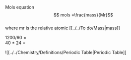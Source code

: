Mols equation  
$$ mols =\frac{mass}{Mr}$$  
where mr is the relative atomic [[../../To do/Mass|mass]]  
  
1200/60 =  
40 * 24 =  
  
![[../../Chemistry/Definitions/Periodic Table|Periodic Table]]  
